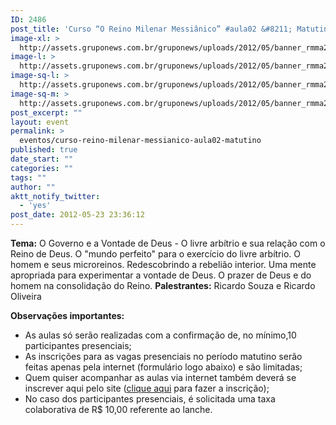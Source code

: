 ```yaml
---
ID: 2486
post_title: 'Curso “O Reino Milenar Messiânico” #aula02 &#8211; Matutino'
image-xl: >
  http://assets.gruponews.com.br/gruponews/uploads/2012/05/banner_rmma2.jpg
image-l: >
  http://assets.gruponews.com.br/gruponews/uploads/2012/05/banner_rmma2.jpg
image-sq-l: >
  http://assets.gruponews.com.br/gruponews/uploads/2012/05/banner_rmma2.jpg
image-sq-m: >
  http://assets.gruponews.com.br/gruponews/uploads/2012/05/banner_rmma2-720x320.jpg
post_excerpt: ""
layout: event
permalink: >
  eventos/curso-reino-milenar-messianico-aula02-matutino
published: true
date_start: ""
categories: ""
tags: ""
author: ""
aktt_notify_twitter:
  - 'yes'
post_date: 2012-05-23 23:36:12
---
```

<strong>Tema:</strong> O Governo e a Vontade de Deus - O livre arbítrio e sua relação com o Reino de Deus. O "mundo perfeito" para o exercício do livre arbítrio. O homem e seus microreinos. Redescobrindo a rebelião interior. Uma mente apropriada para experimentar a vontade de Deus. O prazer de Deus e do homem na consolidação do Reino.
<strong>Palestrantes:</strong> Ricardo Souza e Ricardo Oliveira

<strong>Observações importantes:</strong>
- As aulas só serão realizadas com a confirmação de, no mínimo,10 participantes presenciais;
- As inscrições para as vagas presenciais no período matutino serão feitas apenas pela internet (formulário logo abaixo) e são limitadas;
- Quem quiser acompanhar as aulas via internet também deverá se inscrever aqui pelo site (<a title="Curso “O Reino Milenar Messiânico” #aula02 – Virtual" href="http://www.gruponews.com.br/eventos/curso-reino-milenar-messianico-aula02-virtual">clique aqui</a> para fazer a inscrição);
- No caso dos participantes presenciais, é solicitada uma taxa colaborativa de R$ 10,00 referente ao lanche.